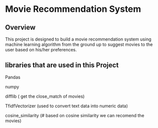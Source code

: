 # Movie Recommendation System

## Overview

This project is designed to build a movie recommendation system using
machine learning algorithm from the ground up to suggest movies to the user based on his/her preferences.

## libraries that are used in this Project

Pandas

numpy 

difflib ( get the close_match of movies)

TfidfVectorizer (used to convert text data into numeric data)

cosine_similarity (# based on cosine similarity we can recomend the movies)
